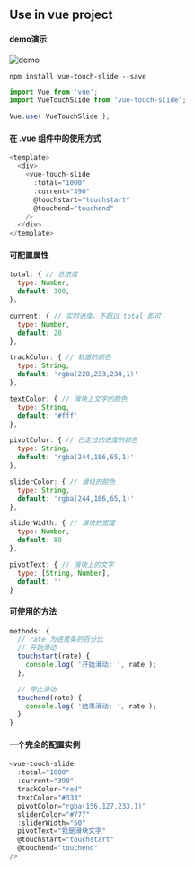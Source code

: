 ## Use in vue project

#### demo演示
![demo](https://github.com/18sby/vue-touch-slide/blob/master/demo.gif)

```
npm install vue-touch-slide --save
```

```js
import Vue from 'vue';
import VueTouchSlide from 'vue-touch-slide';

Vue.use( VueTouchSlide );
```

#### 在 .vue 组件中的使用方式
```js
<template>
  <div>
    <vue-touch-slide
      :total="1000"
      :current="390"
      @touchstart="touchstart"
      @touchend="touchend"
    />
  </div>
</template>
```

#### 可配置属性
```js
total: { // 总进度
  type: Number,
  default: 300,
},

current: { // 实时进度，不超过 total 即可
  type: Number,
  default: 28
},

trackColor: { // 轨道的颜色
  type: String,
  default: 'rgba(228,233,234,1)'
},

textColor: { // 滑块上文字的颜色
  type: String,
  default: '#fff'
},

pivotColor: { // 已走过的进度的颜色
  type: String,
  default: 'rgba(244,186,65,1)'
},

sliderColor: { // 滑块的颜色
  type: String,
  default: 'rgba(244,186,65,1)'
},

sliderWidth: { // 滑块的宽度
  type: Number,
  default: 80
},

pivotText: { // 滑块上的文字
  type: [String, Number],
  default: ''
}
```

#### 可使用的方法
```js
methods: {
  // rate 为进度条的百分比
  // 开始滑动
  touchstart(rate) {
    console.log( '开始滑动: ', rate );
  },

  // 停止滑动
  touchend(rate) {
    console.log( '结束滑动: ', rate );
  }
}
```

#### 一个完全的配置实例
```js
<vue-touch-slide
  :total="1000"
  :current="390"
  trackColor="red"
  textColor="#333"
  pivotColor="rgba(156,127,233,1)"
  sliderColor="#777"
  :sliderWidth="50"
  pivotText="我是滑块文字"
  @touchstart="touchstart"
  @touchend="touchend"
/>
```